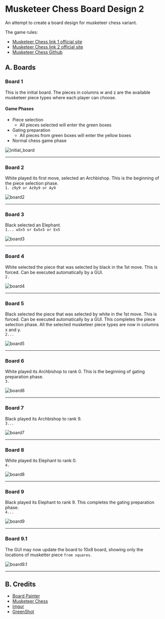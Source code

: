 # Musketeer Chess Board Design 2
An attempt to create a board design for musketeer chess variant.

The game rules:  
* [Musketeer Chess link 1 official site](https://musketeerchess.net/games/musketeer/rules/rules-short.php)
* [Musketeer Chess link 2 official site](https://musketeerchess.net/site/game-rules/)
* [Musketeer Chess Github](https://github.com/fsmosca/musketeer-chess#j-example-game)

## A. Boards

### Board 1
This is the initial board. The pieces in columns w and z are the available musketeer piece types where each player can choose.  

#### Game Phases
* Piece selection  
  * All pieces selected will enter the green boxes
* Gating preparation  
  * All pieces from green boxes will enter the yellow boxes
* Normal chess game phase

![initial_board](https://i.imgur.com/TU9LWsT.png)

***

### Board 2
White played its first move, selected an Archbishop. This is the beginning of the piece selection phase.   
`1. z9y9 or Az9y9 or Ay9`

![board2](https://i.imgur.com/sojBtM1.png)

***

### Board 3
Black selected an Elephant.  
`1... w5x5 or Ew5x5 or Ex5`

![board3](https://i.imgur.com/5zAjFEO.png)

***

### Board 4
White selected the piece that was selected by black in the 1st move. This is forced. Can be executed automatically by a GUI.  
`2. `

![board4](https://i.imgur.com/8KBQmYQ.png)

***

### Board 5
Black selected the piece that was selected by white in the 1st move. This is forced. Can be executed automatically by a GUI. This completes the piece selection phase. All the selected musketeer piece types are now in columns x and y.  
`2... `

![board5](https://i.imgur.com/Kgfby2U.png)

***

### Board 6
White played its Archbishop to rank 0. This is the beginning of gating preparation phase.  
`3. `

![board6](https://i.imgur.com/tUoAORH.png)

***

### Board 7
Black played its Archbishop to rank 9.  
`3... `

![board7](https://i.imgur.com/MVURpf9.png)

***

### Board 8
White played its Elephant to rank 0.  
`4. `

![board8](https://i.imgur.com/QJmZ5hm.png)

***

### Board 9
Black played its Elephant to rank 9. This completes the gating preparation phase.  
`4... `

![board9](https://i.imgur.com/dSf9jmu.png)

***

### Board 9.1
The GUI may now update the board to 10x8 board, showing only the locations of musketter piece `from squares`.

![board9.1](https://i.imgur.com/ozI0mHz.png)

***

## B. Credits
* [Board Painter](https://github.com/jcfrog/board-painter)
* [Musketeer Chess](https://musketeerchess.net/tools/boardpainter/index.php)
* [imgur](https://imgur.com/)
* [GreenShot](https://getgreenshot.org/help/)
